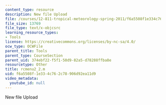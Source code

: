 ```yaml
---
content_type: resource
description: New file Upload
file: /courses/12-811-tropical-meteorology-spring-2011/f6a5508f1e334c762c78906d92ea11d9_rcmenu2_2.m
file_size: 13769
file_type: text/x-objcsrc
learning_resource_types:
- Tools
license: https://creativecommons.org/licenses/by-nc-sa/4.0/
ocw_type: OCWFile
parent_title: Tools
parent_type: CourseSection
parent_uid: 374ebf22-f5f1-50d9-82a5-d78288ffba8e
resourcetype: Other
title: rcmenu2_2.m
uid: f6a5508f-1e33-4c76-2c78-906d92ea11d9
video_metadata:
  youtube_id: null
---
```

New file Upload